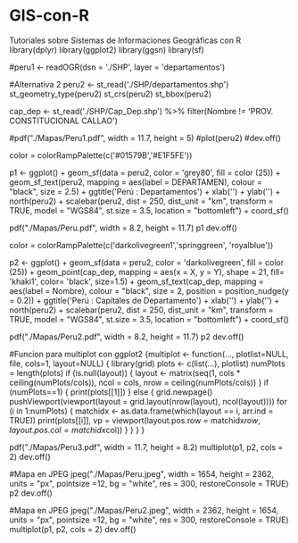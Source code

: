 # GIS-con-R
Tutoriales sobre Sistemas de Informaciones Geográficas con R
library(dplyr)
library(ggplot2)
library(ggsn)
library(sf)

#peru1 <- readOGR(dsn = './SHP', layer = 'departamentos')


#Alternativa 2
peru2 <- st_read('./SHP/departamentos.shp')
st_geometry_type(peru2)
st_crs(peru2)
st_bbox(peru2)

cap_dep <- st_read('./SHP/Cap_Dep.shp') %>% 
  filter(Nombre != 'PROV. CONSTITUCIONAL CALLAO')


#pdf("./Mapas/Peru1.pdf", width = 11.7, height = 5)
#plot(peru2)
#dev.off()


color = colorRampPalette(c('#01579B','#E1F5FE'))

p1 <- ggplot() +
  geom_sf(data = peru2, color = 'grey80', fill = color (25))  +
  geom_sf_text(peru2, mapping = aes(label = DEPARTAMEN), colour = "black", size = 2.5) +
  ggtitle('Perú : Departamentos') +
  xlab('') +
  ylab('') +
  north(peru2) +
  scalebar(peru2, dist = 250, dist_unit = "km",
           transform = TRUE, model = "WGS84",
           st.size = 3.5, location = "bottomleft") +
  coord_sf()

pdf("./Mapas/Peru.pdf", width = 8.2, height = 11.7)
p1
dev.off()

color = colorRampPalette(c('darkolivegreen1','springgreen', 'royalblue'))

p2 <- ggplot() +
  geom_sf(data = peru2, color = 'darkolivegreen', fill = color (25))  +
  geom_point(cap_dep, mapping = aes(x = X, y = Y),
             shape = 21, fill= 'khaki1', color= 'black', size=1.5) +
  geom_sf_text(cap_dep, mapping = aes(label = Nombre),
               colour = "black", size = 2, position = position_nudge(y = 0.2)) +
  ggtitle('Perú : Capitales de Departamento') +
  xlab('') +
  ylab('') +
  north(peru2) +
  scalebar(peru2, dist = 250, dist_unit = "km",
           transform = TRUE, model = "WGS84",
           st.size = 3.5, location = "bottomleft") +
  coord_sf()


pdf("./Mapas/Peru2.pdf", width = 8.2, height = 11.7)
p2
dev.off()

#Funcion para multiplot con ggplot2
{multiplot <- function(..., plotlist=NULL, file, cols=1, layout=NULL) {
  library(grid)
  plots <- c(list(...), plotlist)
  numPlots = length(plots)
  if (is.null(layout)) {
    layout <- matrix(seq(1, cols * ceiling(numPlots/cols)),
                     ncol = cols, nrow = ceiling(numPlots/cols))
  }
  if (numPlots==1) {
    print(plots[[1]])
  } else {
    grid.newpage()
    pushViewport(viewport(layout = grid.layout(nrow(layout), ncol(layout))))
    for (i in 1:numPlots) {
      matchidx <- as.data.frame(which(layout == i, arr.ind = TRUE))
      print(plots[[i]], vp = viewport(layout.pos.row = matchidx$row,
                                      layout.pos.col = matchidx$col))
    }
  }
}
}


pdf("./Mapas/Peru3.pdf", width = 11.7, height = 8.2)
multiplot(p1, p2, cols = 2)
dev.off()

#Mapa en JPEG
jpeg("./Mapas/Peru.jpeg", width = 1654, height = 2362, 
     units = "px", pointsize =12, bg = "white",
     res = 300, restoreConsole = TRUE)
p2
dev.off()

#Mapa en JPEG
jpeg("./Mapas/Peru2.jpeg", width = 2362, height = 1654, 
     units = "px", pointsize =12, bg = "white",
     res = 300, restoreConsole = TRUE)
multiplot(p1, p2, cols = 2)
dev.off()

